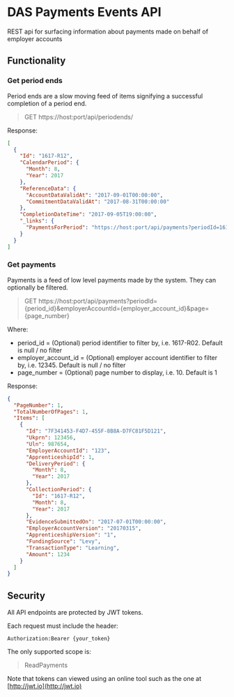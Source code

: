 # DAS Payments Events API

REST api for surfacing information about payments made on behalf of employer accounts

## Functionality

### Get period ends

Period ends are a slow moving feed of items signifying a successful completion of a period end.

> GET https://host:port/api/periodends/

Response:
```json
[
  {
    "Id": "1617-R12",
    "CalendarPeriod": {
      "Month": 8,
      "Year": 2017
    },
    "ReferenceData": {
      "AccountDataValidAt": "2017-09-01T00:00:00",
      "CommitmentDataValidAt": "2017-08-31T00:00:00"
    },
    "CompletionDateTime": "2017-09-05T19:00:00",
    "_links": {
      "PaymentsForPeriod": "https://host:port/api/payments?periodId=1617-R12"
    }
  }
]
```

### Get payments

Payments is a feed of low level payments made by the system. They can optionally be filtered.

> GET https://host:port/api/payments?periodId={period_id}&employerAccountId={employer_account_id}&page={page_number}

Where:
* period_id = (Optional) period identifier to filter by, i.e. 1617-R02. Default is null / no filter
* employer_account_id = (Optional) employer account identifier to filter by, i.e. 12345. Default is null / no filter
* page_number = (Optional) page number to display, i.e. 10. Default is 1

Response:
```json
{
  "PageNumber": 1,
  "TotalNumberOfPages": 1,
  "Items": [
    {
      "Id": "7F341453-F4D7-455F-8B8A-D7FC81F5D121",
      "Ukprn": 123456,
      "Uln": 987654,
      "EmployerAccountId": "123",
      "ApprenticeshipId": 1,
      "DeliveryPeriod": {
        "Month": 8,
        "Year": 2017
      },
      "CollectionPeriod": {
        "Id": "1617-R12",
        "Month": 8,
        "Year": 2017
      },
      "EvidenceSubmittedOn": "2017-07-01T00:00:00",
      "EmployerAccountVersion": "20170315",
      "ApprenticeshipVersion": "1",
      "FundingSource": "Levy",
      "TransactionType": "Learning",
      "Amount": 1234
    }
  ]
}
```

## Security
All API endpoints are protected by JWT tokens.

Each request must include the header:
```
Authorization:Bearer {your_token}
```

The only supported scope is:

> ReadPayments

Note that tokens can viewed using an online tool such as the one at [http://jwt.io](http://jwt.io)
